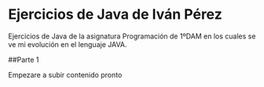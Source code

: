 # Ejercicios de Java de Iván Pérez

Ejercicios de Java de la asignatura Programación de 1ºDAM en los cuales se ve mi evolución en el lenguaje JAVA.

##Parte 1 

Empezare a subir contenido pronto
